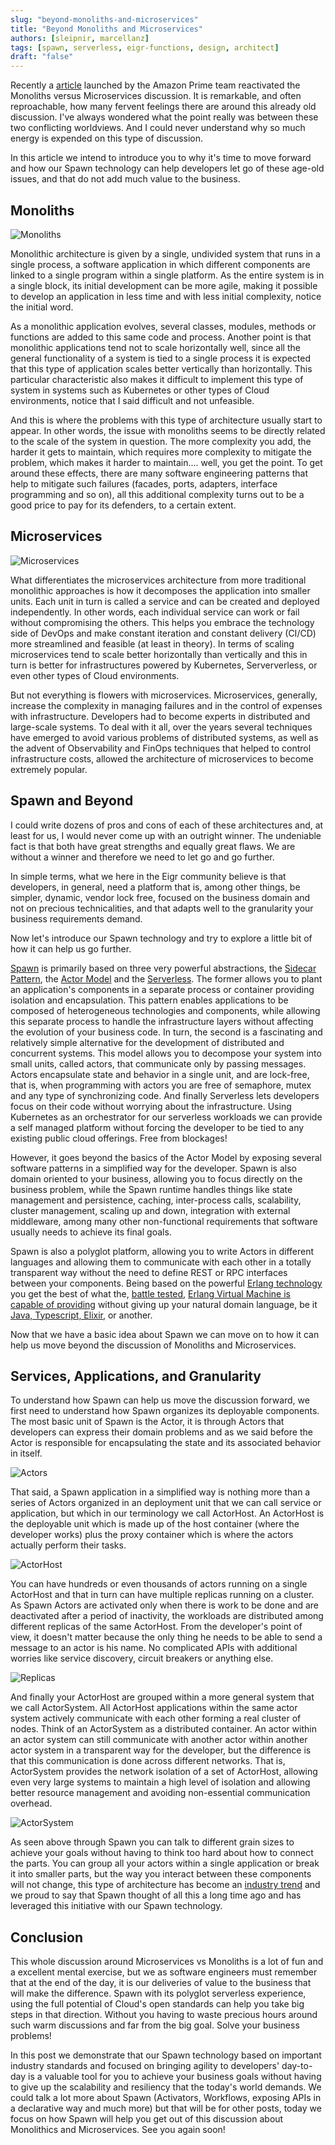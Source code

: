 ```yaml
---
slug: "beyond-monoliths-and-microservices"
title: "Beyond Monoliths and Microservices"
authors: [sleipnir, marcellanz]
tags: [spawn, serverless, eigr-functions, design, architect]
draft: "false"
---
```


Recently a [article](https://www.primevideotech.com/video-streaming/scaling-up-the-prime-video-audio-video-monitoring-service-and-reducing-costs-by-90)
launched by the Amazon Prime team reactivated the Monoliths versus Microservices discussion. It is remarkable, and often reproachable, 
how many fervent feelings there are around this already old discussion.
I've always wondered what the point really was between these two conflicting worldviews. And I could never understand why
so much energy is expended on this type of discussion.

In this article we intend to introduce you to why it's time to move forward and how our Spawn technology can help developers 
let go of these age-old issues, and that do not add much value to the business.

## Monoliths

![Monoliths](/img/monoliths.jpg "Monoliths")

Monolithic architecture is given by a single, undivided system that runs in a single process, a software application in which different components are linked to a single program within a single platform.
As the entire system is in a single block, its initial development can be more agile, making it possible to develop an application in less time and with less initial complexity, notice the initial word.

As a monolithic application evolves, several classes, modules, methods or functions are added to this same code and process.
Another point is that monolithic applications tend not to scale horizontally well, since all the general functionality of a system is tied to a single process it is expected that this type of application scales better vertically than horizontally. This particular characteristic also makes it difficult to implement this type of system in systems such as Kubernetes or other types of Cloud environments, notice that I said difficult and not unfeasible.

And this is where the problems with this type of architecture usually start to appear. In other words, the issue with monoliths seems to be directly related to the scale of the system in question. The more complexity you add, the harder it gets to maintain, which requires more complexity to mitigate the problem, which makes it harder to maintain.... well, you get the point.
To get around these effects, there are many software engineering patterns that help to mitigate such failures (facades, ports, adapters, interface programming and so on), all this additional complexity turns out to be a good price to pay for its defenders, to a certain extent.

## Microservices

![Microservices](/img/microservices.jpg "Microservices")

What differentiates the microservices architecture from more traditional monolithic approaches is how it decomposes the application into smaller units. Each unit in turn is called a service and can be created and deployed independently. In other words, each individual service can work or fail without compromising the others. This helps you embrace the technology side of DevOps and make constant iteration and constant delivery (CI/CD) more streamlined and feasible (at least in theory).
In terms of scaling microservices tend to scale better horizontally than vertically and this in turn is better for infrastructures powered by Kubernetes, Serververless, or even other types of Cloud environments.

But not everything is flowers with microservices. Microservices, generally, increase the complexity in managing failures and in the control of expenses with infrastructure. Developers had to become experts in distributed and large-scale systems.
To deal with it all, over the years several techniques have emerged to avoid various problems of distributed systems, as well as the advent of Observability and FinOps techniques that helped to control infrastructure costs, allowed the architecture of microservices to become extremely popular.

## Spawn and Beyond

I could write dozens of pros and cons of each of these architectures and, at least for us, I would never come up with an outright winner. The undeniable fact is that both have great strengths and equally great flaws. We are without a winner and therefore we need to let go and go further.

In simple terms, what we here in the Eigr community believe is that developers, in general, need a platform that is, among other things, be simpler, dynamic, vendor lock free, focused on the business domain and not on precious technicalities, and that adapts well to the granularity your business requirements demand.

Now let's introduce our Spawn technology and try to explore a little bit of how it can help us go further.

[Spawn](https://github.com/eigr/spawn) is primarily based on three very powerful abstractions, the [Sidecar Pattern](https://thenewstack.io/operators-and-sidecars-are-the-new-model-for-software-delivery/), the [Actor Model](https://www.brianstorti.com/the-actor-model/) and the [Serverless](https://www2.eecs.berkeley.edu/Pubs/TechRpts/2019/EECS-2019-3.pdf). The former allows you to plant an application's components in a separate process or container providing isolation and encapsulation. This pattern enables applications to be composed of heterogeneous technologies and components, while allowing this separate process to handle the infrastructure layers without affecting the evolution of your business code. In turn, the second is a fascinating and relatively simple alternative for the development of distributed and concurrent systems. This model allows you to decompose your system into small units, called actors, that communicate only by passing messages. Actors encapsulate state and behavior in a single unit, and are lock-free, that is, when programming with actors you are free of semaphore, mutex and any type of synchronizing code. And finally Serverless lets developers focus on their code without worrying about the infrastructure. Using Kubernetes as an orchestrator for our serverless workloads we can provide a self managed platform without forcing the developer to be tied to any existing public cloud offerings. Free from blockages! 

However, it goes beyond the basics of the Actor Model by exposing several software patterns in a simplified way for the developer. Spawn is also domain oriented to your business, allowing you to focus directly on the business problem, while the Spawn runtime handles things like state management and persistence, caching, inter-process calls, scalability, cluster management, scaling up and down, integration with external middleware, among many other non-functional requirements that software usually needs to achieve its final goals. 

Spawn is also a polyglot platform, allowing you to write Actors in different languages and allowing them to communicate with each other in a totally transparent way without the need to define REST or RPC interfaces between your components. Being based on the powerful [Erlang technology](https://www.wired.com/2015/09/whatsapp-serves-900-million-users-50-engineers/) you get the best of what the, [battle tested]((https://elixir-lang.org/blog/2020/10/08/real-time-communication-at-scale-with-elixir-at-discord/)), [Erlang Virtual Machine is capable of providing](https://serokell.io/blog/introduction-to-erlang) without giving up your natural domain language, be it  [Java, Typescript, Elixir](https://github.com/eigr/spawn#sdks), or another.

Now that we have a basic idea about Spawn we can move on to how it can help us move beyond the discussion of Monoliths and Microservices.

## Services, Applications, and Granularity

To understand how Spawn can help us move the discussion forward, we first need to understand how Spawn organizes its deployable components.
The most basic unit of Spawn is the Actor, it is through Actors that developers can express their domain problems and as we said before the Actor is responsible for encapsulating the state and its associated behavior in itself.

![Actors](/img/actors.jpg "Actors")    

That said, a Spawn application in a simplified way is nothing more than a series of Actors organized in an deployment unit that we can call service or application, but which in our terminology we call ActorHost. An ActorHost is the deployable unit which is made up of the host container (where the developer works) plus the proxy container which is where the actors actually perform their tasks.

![ActorHost](/img/actor-host.jpg "Actor Host")

You can have hundreds or even thousands of actors running on a single ActorHost and that in turn can have multiple replicas running on a cluster. As Spawn Actors are activated only when there is work to be done and are deactivated after a period of inactivity, the workloads are distributed among different replicas of the same ActorHost. From the developer's point of view, it doesn't matter because the only thing he needs to be able to send a message to an actor is his name. No complicated APIs with additional worries like service discovery, circuit breakers or anything else.

![Replicas](/img/actor-host-replicas.jpg "Actor Host Distribution")

And finally your ActorHost are grouped within a more general system that we call ActorSystem. All ActorHost applications within the same actor system actively communicate with each other forming a real cluster of nodes. Think of an ActorSystem as a distributed container. An actor within an actor system can still communicate with another actor within another actor system in a transparent way for the developer, but the difference is that this communication is done across different networks. That is, ActorSystem provides the network isolation of a set of ActorHost, allowing even very large systems to maintain a high level of isolation and allowing better resource management and avoiding non-essential communication overhead.

![ActorSystem](/img/actor-systems.jpg "Actor Systems")

As seen above through Spawn you can talk to different grain sizes to achieve your goals without having to think too hard about how to connect the parts. You can group all your actors within a single application or break it into smaller parts, but the way you interact between these components will not change, this type of architecture has become an [industry trend](https://www.infoq.com/news/2023/03/google-weaver-framework/) and we proud to say that Spawn thought of all this a long time ago and has leveraged this initiative with our Spawn technology.

## Conclusion

This whole discussion around Microservices vs Monoliths is a lot of fun and a excellent mental exercise, but we as software engineers must remember
that at the end of the day, it is our deliveries of value to the business that will make the difference. Spawn with its polyglot serverless experience, using the full potential of Cloud's open standards can help you take big steps in that direction. Without you having to waste precious hours around such warm discussions and far from the big goal. Solve your business problems!

In this post we demonstrate that our Spawn technology based on important industry standards and focused on bringing agility to developers' day-to-day is a valuable tool for you to achieve your business goals without having to give up the scalability and resiliency that the today's world demands. We could talk a lot more about Spawn (Activators, Workflows, exposing APIs in a declarative way and much more) but that will be for other posts, today we focus on how Spawn will help you get out of this discussion about Monolithics and Microservices. See you again soon!